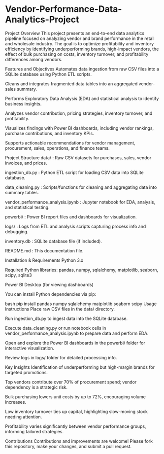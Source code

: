 # Vendor-Performance-Data-Analytics-Project

Project Overview
This project presents an end-to-end data analytics pipeline focused on analyzing vendor and brand performance in the retail and wholesale industry. The goal is to optimize profitability and inventory efficiency by identifying underperforming brands, high-impact vendors, the effect of bulk purchasing on costs, inventory turnover, and profitability differences among vendors.

Features and Objectives
Automates data ingestion from raw CSV files into a SQLite database using Python ETL scripts.

Cleans and integrates fragmented data tables into an aggregated vendor-sales summary.

Performs Exploratory Data Analysis (EDA) and statistical analysis to identify business insights.

Analyzes vendor contribution, pricing strategies, inventory turnover, and profitability.

Visualizes findings with Power BI dashboards, including vendor rankings, purchase contributions, and inventory KPIs.

Supports actionable recommendations for vendor management, procurement, sales, operations, and finance teams.

Project Structure
data/ : Raw CSV datasets for purchases, sales, vendor invoices, and prices.

ingestion_db.py : Python ETL script for loading CSV data into SQLite database.

data_cleaning.py : Scripts/functions for cleaning and aggregating data into summary tables.

vendor_performance_analysis.ipynb : Jupyter notebook for EDA, analysis, and statistical testing.

powerbi/ : Power BI report files and dashboards for visualization.

logs/ : Logs from ETL and analysis scripts capturing process info and debugging.

inventory.db : SQLite database file (if included).

README.md : This documentation file.

Installation & Requirements
Python 3.x

Required Python libraries: pandas, numpy, sqlalchemy, matplotlib, seaborn, scipy, sqlite3

Power BI Desktop (for viewing dashboards)

You can install Python dependencies via pip:

bash
pip install pandas numpy sqlalchemy matplotlib seaborn scipy
Usage Instructions
Place raw CSV files in the data/ directory.

Run ingestion_db.py to ingest data into the SQLite database.

Execute data_cleaning.py or run notebook cells in vendor_performance_analysis.ipynb to prepare data and perform EDA.

Open and explore the Power BI dashboards in the powerbi/ folder for interactive visualization.

Review logs in logs/ folder for detailed processing info.

Key Insights
Identification of underperforming but high-margin brands for targeted promotions.

Top vendors contribute over 70% of procurement spend; vendor dependency is a strategic risk.

Bulk purchasing lowers unit costs by up to 72%, encouraging volume increases.

Low inventory turnover ties up capital, highlighting slow-moving stock needing attention.

Profitability varies significantly between vendor performance groups, informing tailored strategies.

Contributions
Contributions and improvements are welcome! Please fork this repository, make your changes, and submit a pull request.
